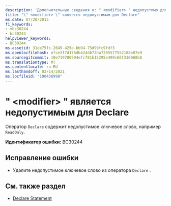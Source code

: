 ```yaml
---
description: 'Дополнительные сведения о: " <modifier> " недопустимо для Declare'
title: "\" <modifier> \" является недопустимым для Declare"
ms.date: 07/20/2015
f1_keywords:
- vbc30244
- bc30244
helpviewer_keywords:
- BC30244
ms.assetid: 31de75fc-2049-425e-bb94-75d99fc9fdf3
ms.openlocfilehash: efce3f7d176db424db72ba7295577552108e87e9
ms.sourcegitcommit: 10e719780594efc781b15295e499c66f316068b8
ms.translationtype: MT
ms.contentlocale: ru-RU
ms.lasthandoff: 02/14/2021
ms.locfileid: "100436998"
---
```

# <a name="modifier-is-not-valid-on-a-declare"></a>" \<modifier> " является недопустимым для Declare

Оператор `Declare` содержит недопустимое ключевое слово, например `ReadOnly`.  
  
 **Идентификатор ошибки:** BC30244  
  
## <a name="to-correct-this-error"></a>Исправление ошибки  
  
- Удалите недопустимое ключевое слово из оператора `Declare` .  
  
## <a name="see-also"></a>См. также раздел

- [Declare Statement](../language-reference/statements/declare-statement.md)
